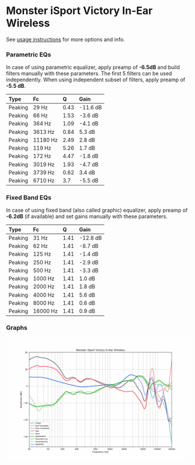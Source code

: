# Monster iSport Victory In-Ear Wireless
See [usage instructions](https://github.com/jaakkopasanen/AutoEq#usage) for more options and info.

### Parametric EQs
In case of using parametric equalizer, apply preamp of **-6.5dB** and build filters manually
with these parameters. The first 5 filters can be used independently.
When using independent subset of filters, apply preamp of **-5.5 dB**.

| Type    | Fc       |    Q | Gain     |
|:--------|:---------|:-----|:---------|
| Peaking | 29 Hz    | 0.43 | -11.6 dB |
| Peaking | 66 Hz    | 1.53 | -3.6 dB  |
| Peaking | 364 Hz   | 1.09 | -4.1 dB  |
| Peaking | 3613 Hz  | 0.84 | 5.3 dB   |
| Peaking | 11180 Hz | 2.49 | 2.8 dB   |
| Peaking | 119 Hz   | 5.26 | 1.7 dB   |
| Peaking | 172 Hz   | 4.47 | -1.8 dB  |
| Peaking | 3019 Hz  | 1.93 | -4.7 dB  |
| Peaking | 3739 Hz  | 0.62 | 3.4 dB   |
| Peaking | 6710 Hz  | 3.7  | -5.5 dB  |

### Fixed Band EQs
In case of using fixed band (also called graphic) equalizer, apply preamp of **-6.2dB**
(if available) and set gains manually with these parameters.

| Type    | Fc       |    Q | Gain     |
|:--------|:---------|:-----|:---------|
| Peaking | 31 Hz    | 1.41 | -12.8 dB |
| Peaking | 62 Hz    | 1.41 | -8.7 dB  |
| Peaking | 125 Hz   | 1.41 | -1.4 dB  |
| Peaking | 250 Hz   | 1.41 | -2.9 dB  |
| Peaking | 500 Hz   | 1.41 | -3.3 dB  |
| Peaking | 1000 Hz  | 1.41 | 1.0 dB   |
| Peaking | 2000 Hz  | 1.41 | 1.8 dB   |
| Peaking | 4000 Hz  | 1.41 | 5.6 dB   |
| Peaking | 8000 Hz  | 1.41 | 0.6 dB   |
| Peaking | 16000 Hz | 1.41 | 0.9 dB   |

### Graphs
![](./Monster%20iSport%20Victory%20In-Ear%20Wireless.png)